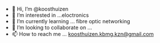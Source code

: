 - 👋 Hi, I’m @koosthuizen
- 👀 I’m interested in ...eloctronics
- 🌱 I’m currently learning ... fibre optic networking
- 💞️ I’m looking to collaborate on ...
- 📫 How to reach me ... koosthuizen.kbmg.kzn@gmail.com

<!---
koosthuizen/koosthuizen is a ✨ special ✨ repository because its `README.md` (this file) appears on your GitHub profile.
You can click the Preview link to take a look at your changes.
--->
